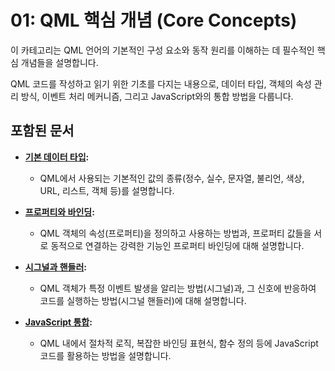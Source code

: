 # 01: QML 핵심 개념 (Core Concepts)

이 카테고리는 QML 언어의 기본적인 구성 요소와 동작 원리를 이해하는 데 필수적인 핵심 개념들을 설명합니다.

QML 코드를 작성하고 읽기 위한 기초를 다지는 내용으로, 데이터 타입, 객체의 속성 관리 방식, 이벤트 처리 메커니즘, 그리고 JavaScript와의 통합 방법을 다룹니다.

## 포함된 문서

*   **[기본 데이터 타입](./DataTypes.md):**
    *   QML에서 사용되는 기본적인 값의 종류(정수, 실수, 문자열, 불리언, 색상, URL, 리스트, 객체 등)를 설명합니다.

*   **[프로퍼티와 바인딩](./Properties_Bindings.md):**
    *   QML 객체의 속성(프로퍼티)을 정의하고 사용하는 방법과, 프로퍼티 값들을 서로 동적으로 연결하는 강력한 기능인 프로퍼티 바인딩에 대해 설명합니다.

*   **[시그널과 핸들러](./Signals_Slots.md):**
    *   QML 객체가 특정 이벤트 발생을 알리는 방법(시그널)과, 그 신호에 반응하여 코드를 실행하는 방법(시그널 핸들러)에 대해 설명합니다.

*   **[JavaScript 통합](./JavaScript_Integration.md):**
    *   QML 내에서 절차적 로직, 복잡한 바인딩 표현식, 함수 정의 등에 JavaScript 코드를 활용하는 방법을 설명합니다. 